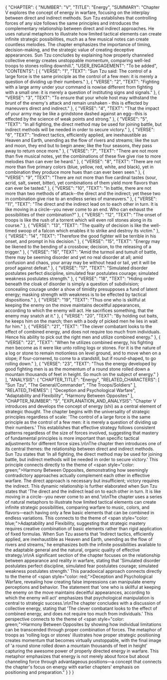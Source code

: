 {
  "CHAPTER": {
    "NUMBER": "V",
    "TITLE": "Energy",
    "SUMMARY": "Chapter V explores the concept of energy in warfare, focusing on the interplay between direct and indirect methods. Sun Tzu establishes that controlling forces of any size follows the same principles and introduces the complementary relationship between direct and indirect approaches. He uses natural metaphors to illustrate how limited tactical elements can create infinite strategic possibilities, much as a few musical notes can create countless melodies. The chapter emphasizes the importance of timing, decision-making, and the strategic value of creating deceptive appearances. Sun Tzu concludes by explaining how properly channeled collective energy creates unstoppable momentum, comparing well-led troops to stones rolling downhill.",
    "USER_ENGAGEMENT": "To be added",
    "CONTENTS": [
      {
        "VERSE": "1",
        "TEXT": "Sun Tzu said: The control of a large force is the same principle as the control of a few men: it is merely a question of dividing up their numbers."
      },
      {
        "VERSE": "2",
        "TEXT": "Fighting with a large army under your command is nowise different from fighting with a small one: it is merely a question of instituting signs and signals."
      },
      {
        "VERSE": "3",
        "TEXT": "To ensure that your whole host may withstand the brunt of the enemy's attack and remain unshaken - this is effected by maneuvers direct and indirect."
      },
      {
        "VERSE": "4",
        "TEXT": "That the impact of your army may be like a grindstone dashed against an egg--this is effected by the science of weak points and strong."
      },
      {
        "VERSE": "5",
        "TEXT": "In all fighting, the direct method may be used for joining battle, but indirect methods will be needed in order to secure victory."
      },
      {
        "VERSE": "6",
        "TEXT": "Indirect tactics, efficiently applied, are inexhaustible as Heaven and Earth, unending as the flow of rivers and streams; like the sun and moon, they end but to begin anew; like the four seasons, they pass away to return once more."
      },
      {
        "VERSE": "7",
        "TEXT": "There are not more than five musical notes, yet the combinations of these five give rise to more melodies than can ever be heard."
      },
      {
        "VERSE": "8",
        "TEXT": "There are not more than five primary colors (blue, yellow, red, white, and black), yet in combination they produce more hues than can ever been seen."
      },
      {
        "VERSE": "9",
        "TEXT": "There are not more than five cardinal tastes (sour, acrid, salt, sweet, bitter), yet combinations of them yield more flavors than can ever be tasted."
      },
      {
        "VERSE": "10",
        "TEXT": "In battle, there are not more than two methods of attack--the direct and the indirect; yet these two in combination give rise to an endless series of maneuvers."
      },
      {
        "VERSE": "11",
        "TEXT": "The direct and the indirect lead on to each other in turn. It is like moving in a circle--you never come to an end. Who can exhaust the possibilities of their combination?"
      },
      {
        "VERSE": "12",
        "TEXT": "The onset of troops is like the rush of a torrent which will even roll stones along in its course."
      },
      {
        "VERSE": "13",
        "TEXT": "The quality of decision is like the well-timed swoop of a falcon which enables it to strike and destroy its victim."
      },
      {
        "VERSE": "14",
        "TEXT": "Therefore the good fighter will be terrible in his onset, and prompt in his decision."
      },
      {
        "VERSE": "15",
        "TEXT": "Energy may be likened to the bending of a crossbow; decision, to the releasing of a trigger."
      },
      {
        "VERSE": "16",
        "TEXT": "Amid the turmoil and tumult of battle, there may be seeming disorder and yet no real disorder at all; amid confusion and chaos, your array may be without head or tail, yet it will be proof against defeat."
      },
      {
        "VERSE": "17",
        "TEXT": "Simulated disorder postulates perfect discipline, simulated fear postulates courage; simulated weakness postulates strength."
      },
      {
        "VERSE": "18",
        "TEXT": "Hiding order beneath the cloak of disorder is simply a question of subdivision; concealing courage under a show of timidity presupposes a fund of latent energy; masking strength with weakness is to be effected by tactical dispositions."
      },
      {
        "VERSE": "19",
        "TEXT": "Thus one who is skillful at keeping the enemy on the move maintains deceitful appearances, according to which the enemy will act. He sacrifices something, that the enemy may snatch at it."
      },
      {
        "VERSE": "20",
        "TEXT": "By holding out baits, he keeps him on the march; then with a body of picked men he lies in wait for him."
      },
      {
        "VERSE": "21",
        "TEXT": "The clever combatant looks to the effect of combined energy, and does not require too much from individuals. Hence his ability to pick out the right men and utilize combined energy."
      },
      {
        "VERSE": "22",
        "TEXT": "When he utilizes combined energy, his fighting men become as it were like unto rolling logs or stones. For it is the nature of a log or stone to remain motionless on level ground, and to move when on a slope; if four-cornered, to come to a standstill, but if round-shaped, to go rolling down."
      },
      {
        "VERSE": "23",
        "TEXT": "Thus the energy developed by good fighting men is as the momentum of a round stone rolled down a mountain thousands of feet in height. So much on the subject of energy."
      }
    ],
    "ANALYSIS": {
      "CHAPTER_TITLE": "Energy",
      "RELATED_CHARACTERS": [
        "Sun Tzu",
        "The General/Commander",
        "The Troops/Soldiers"
      ],
      "RELATED_THEMES": [
        "Deception and Psychological Warfare",
        "Adaptability and Flexibility",
        "Harmony Between Opposites"
      ],
      "CHAPTER_NUMBER": "5",
      "EXPLANATION_AND_ANALYSIS": "Chapter V introduces and develops the concept of energy (shi) as a central element of strategic thought. The chapter begins with the universality of strategic principles regardless of scale: 'The control of a large force is the same principle as the control of a few men: it is merely a question of dividing up their numbers.' This establishes that effective strategy follows consistent patterns regardless of the size of forces involved, suggesting that mastery of fundamental principles is more important than specific tactical adjustments for different force sizes.\n\nThe chapter then introduces one of its central themes: the relationship between direct and indirect methods. Sun Tzu states that 'In all fighting, the direct method may be used for joining battle, but indirect methods will be needed in order to secure victory.' This principle connects directly to the theme of <span style=\"color: green;\">Harmony Between Opposites</span>, demonstrating how seemingly contradictory approaches actually complement each other in effective warfare. The direct approach is necessary but insufficient; victory requires the indirect. This dynamic relationship is further elaborated when Sun Tzu states that 'The direct and the indirect lead on to each other in turn. It is like moving in a circle--you never come to an end.'\n\nThe chapter uses a series of natural metaphors to illustrate how limited tactical elements can create infinite strategic possibilities, comparing warfare to music, colors, and flavors—each having only a few basic elements that can be combined in endless variations. This connects to the theme of <span style=\"color: blue;\">Adaptability and Flexibility</span>, suggesting that strategic mastery requires creative combination of basic elements rather than rigid application of fixed formulas. When Sun Tzu asserts that 'Indirect tactics, efficiently applied, are inexhaustible as Heaven and Earth, unending as the flow of rivers and streams,' he emphasizes both the infinite possibilities available to the adaptable general and the natural, organic quality of effective strategy.\n\nA significant section of the chapter focuses on the relationship between appearance and reality in warfare, stating that 'Simulated disorder postulates perfect discipline, simulated fear postulates courage; simulated weakness postulates strength.' This paradoxical approach connects directly to the theme of <span style=\"color: red;\">Deception and Psychological Warfare</span>, revealing how creating false impressions can manipulate enemy perceptions and behavior. The statement that 'one who is skillful at keeping the enemy on the move maintains deceitful appearances, according to which the enemy will act' emphasizes that psychological manipulation is central to strategic success.\n\nThe chapter concludes with a discussion of collective energy, stating that 'The clever combatant looks to the effect of combined energy, and does not require too much from individuals.' This perspective connects to the theme of <span style=\"color: green;\">Harmony Between Opposites</span> by showing how individual limitations can be transcended through proper combination of forces. The metaphor of troops as 'rolling logs or stones' illustrates how proper strategic positioning creates momentum that becomes virtually unstoppable, with the final image of 'a round stone rolled down a mountain thousands of feet in height' capturing the awesome power of properly directed energy in warfare. This metaphor emphasizes that energy is not merely about force but about channeling force through advantageous positions—a concept that connects the chapter's focus on energy with earlier chapters' emphasis on positioning and preparation."
    }
  }
}